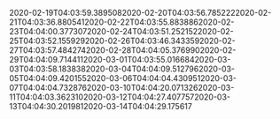 2020-02-19T04:03:59.3895082020-02-20T04:03:56.7852222020-02-21T04:03:36.8805412020-02-22T04:03:55.8838862020-02-23T04:04:00.3773072020-02-24T04:03:51.2521522020-02-25T04:03:52.1559292020-02-26T04:03:46.3433592020-02-27T04:03:57.4842742020-02-28T04:04:05.3769902020-02-29T04:04:09.7144112020-03-01T04:03:55.0166842020-03-03T04:03:58.1838382020-03-04T04:04:09.5127962020-03-05T04:04:09.4201552020-03-06T04:04:04.4309512020-03-07T04:04:04.7328762020-03-10T04:04:20.0713262020-03-11T04:04:03.3623102020-03-12T04:04:27.4077572020-03-13T04:04:30.2019812020-03-14T04:04:29.175617